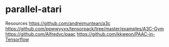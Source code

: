 # parallel-atari

Resources
https://github.com/andreimuntean/a3c
https://github.com/ppwwyyxx/tensorpack/tree/master/examples/A3C-Gym
https://github.com/Alfredvc/paac
https://github.com/kkweon/PAAC-in-Tensorflow
